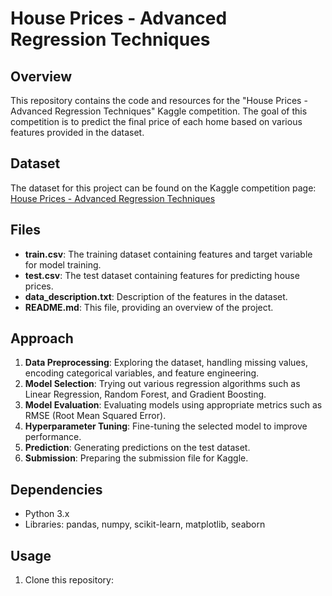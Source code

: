 # House Prices - Advanced Regression Techniques

## Overview
This repository contains the code and resources for the "House Prices - Advanced Regression Techniques" Kaggle competition. The goal of this competition is to predict the final price of each home based on various features provided in the dataset.

## Dataset
The dataset for this project can be found on the Kaggle competition page: [House Prices - Advanced Regression Techniques](https://www.kaggle.com/c/house-prices-advanced-regression-techniques/data)

## Files
- **train.csv**: The training dataset containing features and target variable for model training.
- **test.csv**: The test dataset containing features for predicting house prices.
- **data_description.txt**: Description of the features in the dataset.
- **README.md**: This file, providing an overview of the project.

## Approach
1. **Data Preprocessing**: Exploring the dataset, handling missing values, encoding categorical variables, and feature engineering.
2. **Model Selection**: Trying out various regression algorithms such as Linear Regression, Random Forest, and Gradient Boosting.
3. **Model Evaluation**: Evaluating models using appropriate metrics such as RMSE (Root Mean Squared Error).
4. **Hyperparameter Tuning**: Fine-tuning the selected model to improve performance.
5. **Prediction**: Generating predictions on the test dataset.
6. **Submission**: Preparing the submission file for Kaggle.

## Dependencies
- Python 3.x
- Libraries: pandas, numpy, scikit-learn, matplotlib, seaborn

## Usage
1. Clone this repository: